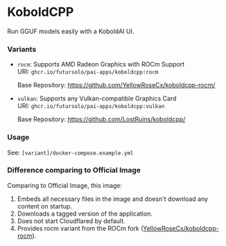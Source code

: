 # KoboldCPP

Run GGUF models easily with a KoboldAI UI.

### Variants

- `rocm`: Supports AMD Radeon Graphics with ROCm Support\
  URI: `ghcr.io/futursolo/pai-apps/koboldcpp:rocm`

  Base Repository: https://github.com/YellowRoseCx/koboldcpp-rocm/

- `vulkan`: Supports any Vulkan-compatible Graphics Card\
  URI: `ghcr.io/futursolo/pai-apps/koboldcpp:vulkan`

  Base Repository: https://github.com/LostRuins/koboldcpp/

### Usage

See: `[variant]/docker-compose.example.yml`

### Difference comparing to Official Image

Comparing to Official Image, this image:

1. Embeds all necessary files in the image and doesn't download any content on startup.
2. Downloads a tagged version of the application.
3. Does not start Cloudflared by default.
4. Provides rocm variant from the ROCm fork ([YellowRoseCx/koboldcpp-rocm](https://github.com/YellowRoseCx/koboldcpp-rocm/)).
